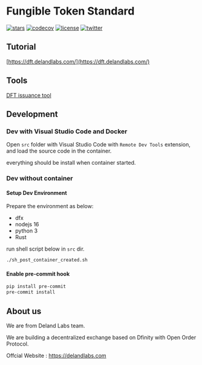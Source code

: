 # Fungible Token Standard
[![stars](https://img.shields.io/github/stars/Deland-Labs/fungible-token-standard)](https://img.shields.io/github/stars/Deland-Labs/fungible-token-standard)
[![codecov](https://codecov.io/gh/Deland-Labs/fungible-token-standard/branch/main/graph/badge.svg?token=C0594RE316)](https://codecov.io/gh/Deland-Labs/fungible-token-standard)
[![license](https://img.shields.io/github/license/Deland-Labs/fungible-token-standard)](https://img.shields.io/github/license/Deland-Labs/fungible-token-standard)
[![twitter](https://img.shields.io/twitter/url?label=twitter&style=social&url=https%3A%2F%2Ftwitter.com%2FDelandLabs)](https://img.shields.io/twitter/url?label=twitter&style=social&url=https%3A%2F%2Ftwitter.com%2FDelandLabs)


## Tutorial

[https://dft.delandlabs.com/](https://dft.delandlabs.com/)

## Tools

[DFT issuance tool](https://github.com/Deland-Labs/dft-issuance-tool)

## Development

### Dev with Visual Studio Code and Docker

Open `src` folder with Visual Studio Code with `Remote Dev Tools` extension, and load the source code in the container.

everything should be install when container started.

### Dev without container

#### Setup Dev Environment

Prepare the environment as below:

- dfx
- nodejs 16
- python 3
- Rust

run shell script below in `src` dir.

```bash
./sh_post_container_created.sh
```

#### Enable pre-commit hook

```bash
pip install pre-commit
pre-commit install
```

## About us

We are from Deland Labs team.

We are building a decentralized exchange based on Dfinity with Open Order Protocol.

Offcial Website : https://delandlabs.com
